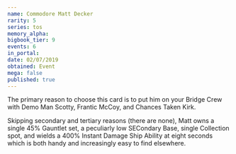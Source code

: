 ```yaml
---
name: Commodore Matt Decker
rarity: 5
series: tos
memory_alpha:
bigbook_tier: 9
events: 6
in_portal:
date: 02/07/2019
obtained: Event
mega: false
published: true
---
```


The primary reason to choose this card is to put him on your Bridge Crew with Demo Man Scotty, Frantic McCoy, and Chances Taken Kirk. 

Skipping secondary and tertiary reasons (there are none), Matt owns a single 45% Gauntlet set, a peculiarly low SECondary Base, single Collection spot, and wields a 400% Instant Damage Ship Ability at eight seconds which is both handy and increasingly easy to find elsewhere.
